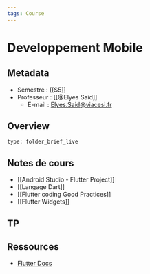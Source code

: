 ```yaml
---
tags: Course
---
```


# Developpement Mobile 
## Metadata 
* Semestre : [[S5]]
* Professeur : [[@Elyes Said]]
	* E-mail : Elyes.Said@viacesi.fr
## Overview
 
```ccard
type: folder_brief_live
```
 
## Notes de cours
* [[Android Studio - Flutter Project]]
* [[Langage Dart]]
* [[Flutter coding Good Practices]]
* [[Flutter Widgets]]
## TP

## Ressources 
* [Flutter Docs](https://flutter.dev/docs/reference/widgets)